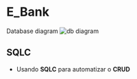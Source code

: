 # E_Bank

Database diagram
![db diagram](Simple_Bank.png)

## SQLC

- Usando **SQLC** para automatizar o **CRUD**
